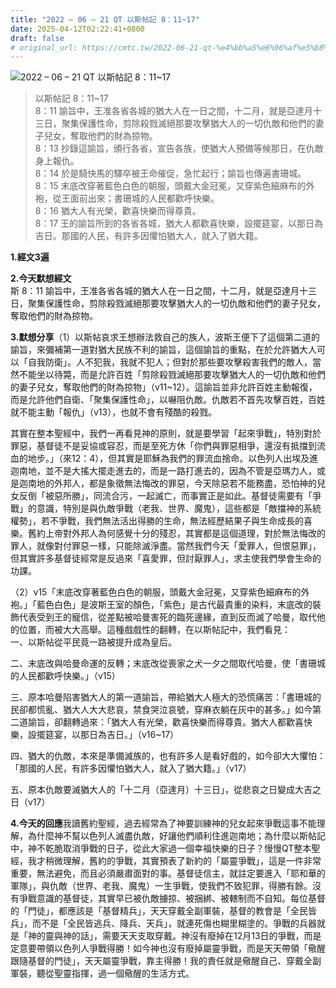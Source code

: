 ```yaml
---
title: "2022 – 06 – 21 QT 以斯帖記 8：11~17"
date: 2025-04-12T02:22:41+0800
draft: false
# original_url: https://cmtc.tw/2022-06-21-qt-%e4%bb%a5%e6%96%af%e5%b8%96%e8%a8%98-8%ef%bc%9a1117
---
```


![2022 – 06 – 21 QT 以斯帖記 8：11~17](/images/qt.jpg  "2022 – 06 – 21 QT 以斯帖記 8：11~17")

> 以斯帖記 8：11~17  
> 8：11 諭旨中，王准各省各城的猶大人在一日之間，十二月，就是亞達月十三日，聚集保護性命，剪除殺戮滅絕那要攻擊猶大人的一切仇敵和他們的妻子兒女，奪取他們的財為掠物。  
> 8：13 抄錄這諭旨，頒行各省，宣告各族，使猶大人預備等候那日，在仇敵身上報仇。  
> 8：14 於是騎快馬的驛卒被王命催促，急忙起行；諭旨也傳遍書珊城。  
> 8：15 末底改穿著藍色白色的朝服，頭戴大金冠冕，又穿紫色細麻布的外袍，從王面前出來；書珊城的人民都歡呼快樂。  
> 8：16 猶大人有光榮，歡喜快樂而得尊貴。  
> 8：17 王的諭旨所到的各省各城，猶大人都歡喜快樂，設擺筵宴，以那日為吉日。那國的人民，有許多因懼怕猶大人，就入了猶大籍。

**1.經文3遍**

**2.今天默想經文**  
斯 8：11 諭旨中，王准各省各城的猶大人在一日之間，十二月，就是亞達月十三日，聚集保護性命，剪除殺戮滅絕那要攻擊猶大人的一切仇敵和他們的妻子兒女，奪取他們的財為掠物。

**3.默想分享**（1）以斯帖哀求王想辦法救自己的族人，波斯王便下了這個第二道的諭旨，來彌補第一道對猶大民族不利的諭旨，這個諭旨的重點，在於允許猶大人可以「自我防衛」。人不犯我，我就不犯人；但對於那些要攻擊殺害我們的敵人，當然不能坐以待斃，而是允許百姓「剪除殺戮滅絕那要攻擊猶大人的一切仇敵和他們的妻子兒女，奪取他們的財為掠物」（v11~12）。這諭旨並非允許百姓主動報復，而是允許他們自衛、「聚集保護性命」，以嚇阻仇敵。仇敵若不首先攻擊百姓，百姓就不能主動「報仇」（v13），也就不會有殘酷的殺戮。

其實在整本聖經中，我們一再看見神的原則，就是要學習「起來爭戰」，特別對於罪惡，基督徒不是妥協或容忍，而是至死方休「你們與罪惡相爭，還沒有抵擋到流血的地步。」（來12：4），但其實是耶穌為我們的罪流血捨命。以色列人出埃及進迦南地，並不是大搖大擺走進去的，而是一路打進去的，因為不管是亞瑪力人，或是迦南地的外邦人，都是象徵無法悔改的罪惡，今天除惡若不能務盡，恐怕神的兒女反倒「被惡所勝」，同流合污，一起滅亡，而事實正是如此。基督徒需要有「爭戰」的意識，特別是與仇敵爭戰（老我、世界、魔鬼），這些都是「敵擋神的系統權勢」，若不爭戰，我們無法活出得勝的生命，無法經歷結果子與生命成長的喜樂。舊約上帝對外邦人為何感覺十分的殘忍，其實都是這個道理，對於無法悔改的罪人，就像對付罪惡一樣，只能除滅淨盡。當然我們今天「愛罪人，但恨惡罪」，但其實許多基督徒經常是反過來「喜愛罪，但討厭罪人」，求主使我們學會生命的功課。

（2）v15「末底改穿著藍色白色的朝服，頭戴大金冠冕，又穿紫色細麻布的外袍。」「藍色白色」是波斯王室的顏色，「紫色」是古代最貴重的染料，末底改的裝飾代表受到王的寵信，從差點被哈曼害死的臨死邊緣，直到反而滅了哈曼，取代他的位置，而被大大高舉。這種戲戲性的翻轉，在以斯帖記中，我們看見：  
一、以斯帖從平民竟一路被提升成為皇后。

二、末底改與哈曼命運的反轉；末底改從喪家之犬一夕之間取代哈曼，使「書珊城的人民都歡呼快樂。」（v15）

三、原本哈曼陷害猶大人的第一道諭旨，帶給猶大人極大的恐慌痛苦：「書珊城的民卻都慌亂、猶大人大大悲哀，禁食哭泣哀號，穿麻衣躺在灰中的甚多。」如今第二道諭旨，卻翻轉過來：「猶大人有光榮，歡喜快樂而得尊貴。猶大人都歡喜快樂，設擺筵宴，以那日為吉日。」（v16~17）

四、猶大的仇敵，本來是準備滅族的，也有許多人是看好戲的，如今卻大大懼怕：「那國的人民，有許多因懼怕猶大人，就入了猶大籍。」（v17）

五、原本仇敵要滅猶大人的「十二月（亞達月）十三日」，從悲哀之日變成大吉之日（v17）

**4.今天的回應**我讀舊約聖經，過去經常為了神要訓練神的兒女起來爭戰這事不能理解，為什麼神不幫以色列人滅盡仇敵，好讓他們順利住進迦南地；為什麼以斯帖記中，神不乾脆取消爭戰的日子，從此大家過一個幸福快樂的日子？慢慢QT整本聖經，我才稍微理解，舊約的爭戰，其實預表了新約的「屬靈爭戰」，這是一件非常重要，無法避免，而且必須嚴肅面對的事。基督徒信主，就註定要進入「耶和華的軍隊」，與仇敵（世界、老我、魔鬼）一生爭戰，使我們不致犯罪，得勝有餘。沒有爭戰意識的基督徒，其實早已被仇敵擄掠、被捆綁、被轄制而不自知。每位基督的「門徒」，都應該是「基督精兵」，天天穿戴全副軍裝，基督的教會是「全民皆兵」，而不是「全民皆逃兵、降兵、天兵」，就連死傷也糊里糊塗的。爭戰的兵器就是「神的靈與神的話」，需要天天支取穿戴。神沒有廢掉在12月13日的爭戰，而是定意要帶領以色列人爭戰得勝！如今神也沒有廢掉屬靈爭戰，而是天天帶領「儆醒跟隨基督的門徒」，天天屬靈爭戰，靠主得勝！我的責任就是儆醒自己、穿戴全副軍裝，聽從聖靈指揮，過一個儆醒的生活方式。